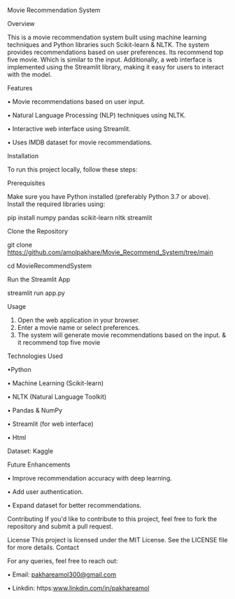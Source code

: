 Movie Recommendation System

Overview

This is a movie recommendation system built using machine learning techniques and Python libraries such Scikit-learn & NLTK. The system provides recommendations based on user preferences. Its recommend top five movie. Which is similar to the input. Additionally, a web interface is implemented using the Streamlit library, making it easy for users to interact with the model.

Features

•	Movie recommendations based on user input.

•	Natural Language Processing (NLP) techniques using NLTK.

•	Interactive web interface using Streamlit.

•	Uses IMDB dataset for movie recommendations.

Installation

To run this project locally, follow these steps:

Prerequisites

Make sure you have Python installed (preferably Python 3.7 or above). Install the required libraries using:

pip install numpy pandas scikit-learn nltk streamlit

Clone the Repository

git clone https://github.com/amolpakhare/Movie_Recommend_System/tree/main

cd MovieRecommendSystem

Run the Streamlit App

streamlit run app.py

Usage
1.	Open the web application in your browser.
2.	Enter a movie name or select preferences.
3.	The system will generate movie recommendations based on the input. & it recommend top five movie


Technologies Used

•Python

•	Machine Learning (Scikit-learn)

•	NLTK (Natural Language Toolkit)

•	Pandas & NumPy

•	Streamlit (for web interface)

•	Html

Dataset:
        Kaggle

Future Enhancements

•	Improve recommendation accuracy with deep learning.

•	Add user authentication.

•	Expand dataset for better recommendations.

Contributing
If you'd like to contribute to this project, feel free to fork the repository and submit a pull request.

License
This project is licensed under the MIT License. See the LICENSE file for more details.
Contact

For any queries, feel free to reach out:

•	Email: pakhareamol300@gmail.com

•	Linkdin: https:www.linkdin.com/in/pakhareamol

